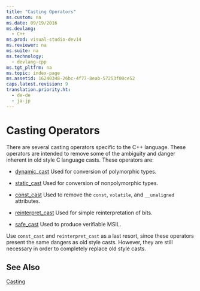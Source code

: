 ```yaml
---
title: "Casting Operators"
ms.custom: na
ms.date: 09/19/2016
ms.devlang: 
  - C++
ms.prod: visual-studio-dev14
ms.reviewer: na
ms.suite: na
ms.technology: 
  - devlang-cpp
ms.tgt_pltfrm: na
ms.topic: index-page 
ms.assetid: 16240348-26bc-4f77-8eab-57253f00ce52
caps.latest.revision: 9
translation.priority.ht: 
  - de-de
  - ja-jp
---
```

# Casting Operators
There are several casting operators specific to the C++ language. These operators are intended to remove some of the ambiguity and danger inherent in old style C language casts. These operators are:  
  
-   [dynamic_cast](../vs140/dynamic_cast-Operator.md) Used for conversion of polymorphic types.  
  
-   [static_cast](../vs140/static_cast-Operator.md) Used for conversion of nonpolymorphic types.  
  
-   [const_cast](../vs140/const_cast-Operator.md) Used to remove the `const`, `volatile`, and `__unaligned` attributes.  
  
-   [reinterpret_cast](../vs140/reinterpret_cast-Operator.md) Used for simple reinterpretation of bits.  
  
-   [safe_cast](../vs140/safe_cast--C---Component-Extensions-.md) Used to produce verifiable MSIL.  
  
 Use `const_cast` and `reinterpret_cast` as a last resort, since these operators present the same dangers as old style casts. However, they are still necessary in order to completely replace old style casts.  
  
## See Also  
 [Casting](../vs140/Casting.md)